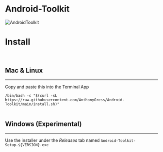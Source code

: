 # Android-Toolkit

![AndroidToolkit](https://github.com/AnthonyGress/Android-Toolkit/assets/70029654/cd805568-3a8a-4d77-8330-acdca90521b8)

# Install

<br>

## Mac & Linux

<hr>

Copy and paste this into the Terminal App

`/bin/bash -c "$(curl -sL https://raw.githubusercontent.com/AnthonyGress/Android-Toolkit/main/install.sh)"`
<br><br>

## Windows (Experimental)

<hr>

Use the installer under the _Releases_ tab named `Android-Toolkit-Setup-${VERSION}.exe`
